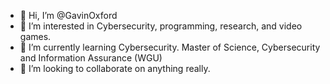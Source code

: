 - 👋 Hi, I’m @GavinOxford
- 👀 I’m interested in Cybersecurity, programming, research, and video games.
- 🌱 I’m currently learning Cybersecurity. Master of Science, Cybersecurity and Information Assurance (WGU)
- 💞️ I’m looking to collaborate on anything really.
